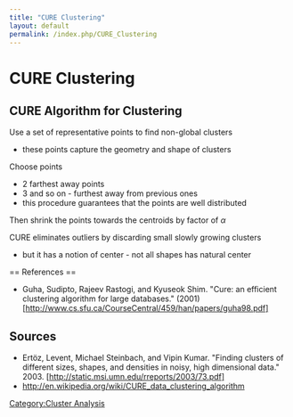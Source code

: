 ```yaml
---
title: "CURE Clustering"
layout: default
permalink: /index.php/CURE_Clustering
---
```


# CURE Clustering

<!-- stub -->

## CURE Algorithm for Clustering
Use a set of representative points to find non-global clusters 
- these points capture the geometry and shape of clusters 

<!-- TODO: see [Scalable Data Analytics and Data Mining AIM3 (TUB)](Scalable_Data_Analytics_and_Data_Mining_AIM3_(TUB)) lectures -->

Choose points
- 2 farthest away points
- 3 and so on - furthest away from previous ones
- this procedure guarantees that the points are well distributed 

Then shrink the points towards the centroids by factor of $\alpha$ 


CURE eliminates outliers by discarding small slowly growing clusters 
- but it has a notion of center - not all shapes has natural center


== References == 
- Guha, Sudipto, Rajeev Rastogi, and Kyuseok Shim. "Cure: an efficient clustering algorithm for large databases." (2001) [http://www.cs.sfu.ca/CourseCentral/459/han/papers/guha98.pdf]

## Sources
- Ertöz, Levent, Michael Steinbach, and Vipin Kumar. "Finding clusters of different sizes, shapes, and densities in noisy, high dimensional data." 2003. [http://static.msi.umn.edu/rreports/2003/73.pdf]
- http://en.wikipedia.org/wiki/CURE_data_clustering_algorithm

[Category:Cluster Analysis](Category_Cluster_Analysis)